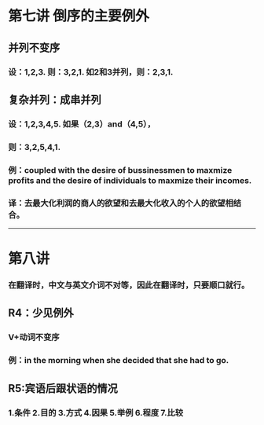 # 第七讲 倒序的主要例外

## 并列不变序

### 设：1,2,3. 则：3,2,1. 如2和3并列，则：2,3,1.

## 复杂并列：成串并列

### 设：1,2,3,4,5. 如果（2,3）and（4,5），

### 则：3,2,5,4,1.

### 例：coupled with the desire of bussinessmen to maxmize profits and the desire of individuals to maxmize their incomes.

### 译：去最大化利润的商人的欲望和去最大化收入的个人的欲望相结合。

* * *

# 第八讲

### 在翻译时，中文与英文介词不对等，因此在翻译时，只要顺口就行。

## R4：少见例外

### V+动词不变序

### 例：in the morning when she decided that she had to go.

## R5:宾语后跟状语的情况

### 1.条件 2.目的 3.方式 4.因果 5.举例 6.程度 7.比较